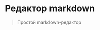 # Редактор markdown

> Простой markdown-редактор

<common-codepen-snippet title="Редактор markdown на Vue 3" slug="poReOvE" :height="474" tab="js,result" :preview="false" :editable="false" />
